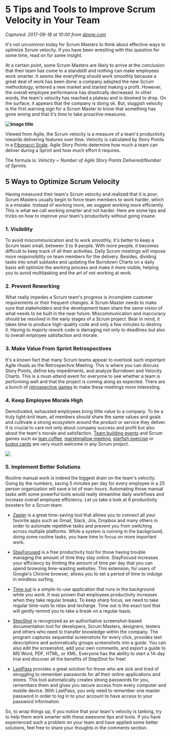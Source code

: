 # 5 Tips and Tools to Improve Scrum Velocity in Your Team

_Captured: 2017-09-18 at 10:00 from [dzone.com](https://dzone.com/articles/5-tips-and-tools-to-improve-scrum-velocity-in-your?oid=twitter&utm_content=bufferef759&utm_medium=social&utm_source=twitter.com&utm_campaign=buffer)_

It's not uncommon today for Scrum Masters to think about effective ways to optimize Scrum velocity. If you have been wrestling with this question for some time, read on for some insight.

At a certain point, some Scrum Masters are likely to arrive at the conclusion that their team has come to a standstill and nothing can make employees work smarter. It seems like everything should work smoothly because a great deal of work has been done: a company adopted the new Scrum methodology, entered a new market and started making a profit. However, the overall employee performance has drastically decreased. In other words, the team's velocity has reached a plateau and is doomed to drop. On the surface, it appears that the company is doing ok. But, sluggish velocity is the first warning sign for a Scrum Master to know that something has gone wrong and that it's time to take proactive measures.

**![Image title](https://dzone.com/storage/temp/6560772-alternate-skate-154657.jpg)**

Viewed from Agile, the Scrum velocity is a measure of a team's productivity towards delivering features over time. Velocity is calculated by Story Points in a [Fibonacci Scale](https://en.wikipedia.org/wiki/Fibonacci_number). Agile Story Points determine how much a team can deliver during a Sprint and how much effort it requires.

The formula is: _Velocity = Number of Agile Story Points Delivered/Number of Sprints._

## 5 Ways to Optimize Scrum Velocity

Having measured their team's Scrum velocity and realized that it is poor, Scrum Masters usually begin to force team members to work harder, which is a mistake. Instead of working more, we suggest working more efficiently. This is what we call working smarter and not harder. Here are some tips and tricks on how to improve your team's productivity without going insane.

### 1\. Visibility

To avoid miscommunication and to work smoothly, it's better to keep a Scrum team small, between 3 to 9 people. With more people, it becomes difficult to keep track of all their activities. Daily Scrum meetings will impose more responsibility on team members for the delivery. Besides, dividing tasks into small subtasks and updating the Burndown Charts on a daily basis will optimize the working process and make it more visible, helping you to avoid multitasking and the art of not working at work.

### 2\. Prevent Reworking

What really impedes a Scrum team's progress is incomplete customer requirements or their frequent changes. A Scrum Master needs to make sure that stakeholders and the development team share the same vision of what needs to be built in the near future. Miscommunication and inaccuracy should be resolved in the early stages of a Scrum project. Bear in mind, it takes time to produce high-quality code and only a few minutes to destroy it. Having to majorly rework code is damaging not only to deadlines but also to overall employee satisfaction and morale.

### 3\. Make Value From Sprint Retrospectives

It's a known fact that many Scrum teams appear to overlook such important Agile rituals as the Retrospective Meeting. This is where you can discuss Story Points, define key impediments, and analyze Burndown and Velocity Charts. This is a must-attend event for everyone to see whether a team is performing well and that the project is coming along as expected. There are a bunch of [retrospective games](https://agilepainrelief.com/notesfromatooluser/2008/10/agile-games-for-making-retrospectives-interesting.html#.Wa611MhJZPY) to make these meetings more interesting.

### 4\. Keep Employee Morale High

Demotivated, exhausted employees bring little value to a company. To be a truly tight-knit team, all members should share the same values and goals and cultivate a strong ecosystem around the product or service they deliver. It is crucial to care not only about company success and profit but also about the team's morale and satisfaction. [Team building events](https://blog.hubspot.com/marketing/creative-team-outing-ideas) and Scrum games such as [lean coffee](http://agilecoffee.com/leancoffee/), [marshmallow meeting](https://systemagility.com/2011/08/31/the-marshmallow-challenge/), [starfish exercise](https://luis-goncalves.com/starfish-exercise/) or [kudos cards](https://luis-goncalves.com/kudo-cards-used-agile-retrospectives/) are very much welcome in any Scrum project.

**![](https://dzone.com/storage/temp/6560777-climate-kic-350836.jpg)**

### 5\. Implement Better Solutions

Routine manual work is indeed the biggest drain on the team's velocity. Going by the numbers, saving 5 minutes per day for every employee in a 25 person organization will save a lot of man-hours. Automating those manual tasks with some powerful tools would really streamline daily workflows and increase overall employee efficiency. Let us take a look at 6 productivity boosters for a Scrum team:

  * [Zapier](https://zapier.com/) is a great time-saving tool that allows you to connect all your favorite apps such as Gmail, Slack, Jira, Dropbox and many others in order to automate repetitive tasks and prevent you from switching across multiple platforms. While a system is running in the background, doing some routine tasks, you have time to focus on more important work.

  * [StayFocused](http://www.stayfocusd.com/) is a free productivity tool for those having trouble managing the amount of time they stay online. StayFocusd increases your efficiency by limiting the amount of time per day that you can spend browsing time-wasting websites. This extension, for users of Google's Chrome browser, allows you to set a period of time to indulge in mindless surfing.

  * [Time out](http://www.dejal.com/timeout/) is a simple-to-use application that runs in the background while you work. It was proven that employees productivity increases when they take regular breaks. To keep sharp focus, we need to take regular time-outs to relax and recharge. Time out is the exact tool that will gently remind you to take a break on a regular basis.

  * [StepShot](http://stepshot.net/?utm_source=dzone&utm_medium=website&utm_campaign=dzone.com) is recognized as an authoritative screenshot-based documentation tool for developers, Scrum Masters, designers, testers and others who need to transfer knowledge within the company. The program captures sequential screenshots for every click, provides text descriptions and automatically groups screenshots into a guide. You can also edit the screenshot, add your own comments, and export a guide to MS Word, PDF, HTML, or XML. Everyone has the ability to start a 14-day trial and discover all the benefits of StepShot for free!

  * [LastPass](https://www.lastpass.com/) provides a great solution for those who are sick and tired of struggling to remember passwords for all their online applications and stores. This tool automatically creates strong passwords for you, remembers them and gives you secure access from every computer and mobile device. With LastPass, you only need to remember one master password in order to log in to your account to have access to your password information.

So, to wrap things up, if you notice that your team's velocity is tanking, try to help them work smarter with these awesome tips and tools. If you have experienced such a problem on your team and have applied some better solutions, feel free to share your thoughts in the comments section.
